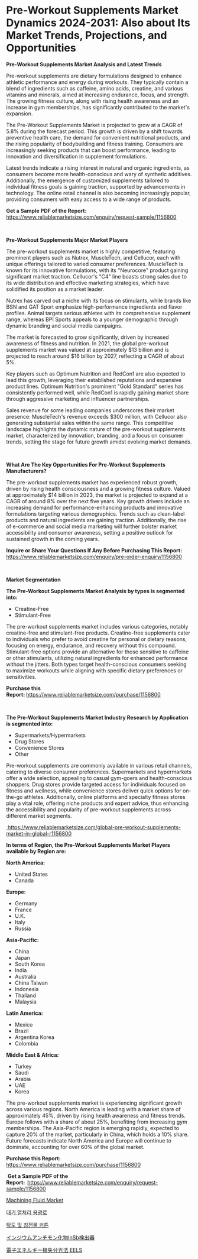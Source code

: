 <p><h1>Pre-Workout Supplements Market Dynamics 2024-2031: Also about Its Market Trends, Projections, and Opportunities</h1></p><p><strong>Pre-Workout Supplements Market Analysis and Latest Trends</strong></p>
<p><p>Pre-workout supplements are dietary formulations designed to enhance athletic performance and energy during workouts. They typically contain a blend of ingredients such as caffeine, amino acids, creatine, and various vitamins and minerals, aimed at increasing endurance, focus, and strength. The growing fitness culture, along with rising health awareness and an increase in gym memberships, has significantly contributed to the market's expansion.</p><p>The Pre-Workout Supplements Market is projected to grow at a CAGR of 5.8% during the forecast period. This growth is driven by a shift towards preventive health care, the demand for convenient nutritional products, and the rising popularity of bodybuilding and fitness training. Consumers are increasingly seeking products that can boost performance, leading to innovation and diversification in supplement formulations.</p><p>Latest trends indicate a rising interest in natural and organic ingredients, as consumers become more health-conscious and wary of synthetic additives. Additionally, the emergence of customized supplements tailored to individual fitness goals is gaining traction, supported by advancements in technology. The online retail channel is also becoming increasingly popular, providing consumers with easy access to a wide range of products.</p></p>
<p><strong>Get a Sample PDF of the Report:&nbsp;</strong> <a href="https://www.reliablemarketsize.com/enquiry/request-sample/1156800">https://www.reliablemarketsize.com/enquiry/request-sample/1156800</a></p>
<p>&nbsp;</p>
<p><strong>Pre-Workout Supplements Major Market Players</strong></p>
<p><p>The pre-workout supplements market is highly competitive, featuring prominent players such as Nutrex, MuscleTech, and Cellucor, each with unique offerings tailored to varied consumer preferences. MuscleTech is known for its innovative formulations, with its "Neurocore" product gaining significant market traction. Cellucor's "C4" line boasts strong sales due to its wide distribution and effective marketing strategies, which have solidified its position as a market leader.</p><p>Nutrex has carved out a niche with its focus on stimulants, while brands like BSN and GAT Sport emphasize high-performance ingredients and flavor profiles. Animal targets serious athletes with its comprehensive supplement range, whereas BPI Sports appeals to a younger demographic through dynamic branding and social media campaigns.</p><p>The market is forecasted to grow significantly, driven by increased awareness of fitness and nutrition. In 2021, the global pre-workout supplements market was valued at approximately $13 billion and is projected to reach around $16 billion by 2027, reflecting a CAGR of about 5%. </p><p>Key players such as Optimum Nutrition and RedCon1 are also expected to lead this growth, leveraging their established reputations and expansive product lines. Optimum Nutrition's prominent "Gold Standard" series has consistently performed well, while RedCon1 is rapidly gaining market share through aggressive marketing and influencer partnerships.</p><p>Sales revenue for some leading companies underscores their market presence: MuscleTech's revenue exceeds $300 million, with Cellucor also generating substantial sales within the same range. This competitive landscape highlights the dynamic nature of the pre-workout supplements market, characterized by innovation, branding, and a focus on consumer trends, setting the stage for future growth amidst evolving market demands.</p></p>
<p>&nbsp;</p>
<p><strong>What Are The Key Opportunities For Pre-Workout Supplements Manufacturers?</strong></p>
<p><p>The pre-workout supplements market has experienced robust growth, driven by rising health consciousness and a growing fitness culture. Valued at approximately $14 billion in 2023, the market is projected to expand at a CAGR of around 8% over the next five years. Key growth drivers include an increasing demand for performance-enhancing products and innovative formulations targeting various demographics. Trends such as clean-label products and natural ingredients are gaining traction. Additionally, the rise of e-commerce and social media marketing will further bolster market accessibility and consumer awareness, setting a positive outlook for sustained growth in the coming years.</p></p>
<p><strong>Inquire or Share Your Questions If Any Before Purchasing This Report:</strong> <a href="https://www.reliablemarketsize.com/enquiry/pre-order-enquiry/1156800">https://www.reliablemarketsize.com/enquiry/pre-order-enquiry/1156800</a></p>
<p>&nbsp;</p>
<p><strong>Market Segmentation</strong></p>
<p><strong>The Pre-Workout Supplements Market Analysis by types is segmented into:</strong></p>
<p><ul><li>Creatine-Free</li><li>Stimulant-Free</li></ul></p>
<p><p>The pre-workout supplements market includes various categories, notably creatine-free and stimulant-free products. Creatine-free supplements cater to individuals who prefer to avoid creatine for personal or dietary reasons, focusing on energy, endurance, and recovery without this compound. Stimulant-free options provide an alternative for those sensitive to caffeine or other stimulants, utilizing natural ingredients for enhanced performance without the jitters. Both types target health-conscious consumers seeking to maximize workouts while aligning with specific dietary preferences or sensitivities.</p></p>
<p><strong>Purchase this Report:&nbsp;</strong><a href="https://www.reliablemarketsize.com/purchase/1156800">https://www.reliablemarketsize.com/purchase/1156800</a></p>
<p>&nbsp;</p>
<p><strong>The Pre-Workout Supplements Market Industry Research by Application is segmented into:</strong></p>
<p><ul><li>Supermarkets/Hypermarkets</li><li>Drug Stores</li><li>Convenience Stores</li><li>Other</li></ul></p>
<p><p>Pre-workout supplements are commonly available in various retail channels, catering to diverse consumer preferences. Supermarkets and hypermarkets offer a wide selection, appealing to casual gym-goers and health-conscious shoppers. Drug stores provide targeted access for individuals focused on fitness and wellness, while convenience stores deliver quick options for on-the-go athletes. Additionally, online platforms and specialty fitness stores play a vital role, offering niche products and expert advice, thus enhancing the accessibility and popularity of pre-workout supplements across different market segments.</p></p>
<p><a href="https://www.reliablemarketsize.com/global-pre-workout-supplements-market-in-global-r1156800">&nbsp;https://www.reliablemarketsize.com/global-pre-workout-supplements-market-in-global-r1156800</a></p>
<p><strong>In terms of Region, the Pre-Workout Supplements Market Players available by Region are:</strong></p>
<p>
    <p> <strong> North America: </strong>
        <ul>
            <li>United States</li>
            <li>Canada</li>
        </ul>
        </p> 
    <p> <strong> Europe: </strong>
        <ul>
            <li>Germany</li>
            <li>France</li>
            <li>U.K.</li>
            <li>Italy</li>
            <li>Russia</li>
        </ul>
        </p> 
    <p> <strong> Asia-Pacific: </strong>
        <ul>
            <li>China</li>
            <li>Japan</li>
            <li>South Korea</li>
            <li>India</li>
            <li>Australia</li>
            <li>China Taiwan</li>
            <li>Indonesia</li>
            <li>Thailand</li>
            <li>Malaysia</li>
        </ul>
        </p> 
    <p> <strong> Latin America: </strong>
        <ul>
            <li>Mexico</li>
            <li>Brazil</li>
            <li>Argentina Korea</li>
            <li>Colombia</li>
        </ul>
        </p> 
    <p> <strong> Middle East & Africa: </strong>
        <ul>
            <li>Turkey</li>
            <li>Saudi</li>
            <li>Arabia</li>
            <li>UAE</li>
            <li>Korea</li>
        </ul>
    </p>
    </p>
<p><p>The pre-workout supplements market is experiencing significant growth across various regions. North America is leading with a market share of approximately 45%, driven by rising health awareness and fitness trends. Europe follows with a share of about 25%, benefiting from increasing gym memberships. The Asia-Pacific region is emerging rapidly, expected to capture 20% of the market, particularly in China, which holds a 10% share. Future forecasts indicate North America and Europe will continue to dominate, accounting for over 60% of the global market.</p></p>
<p><strong>Purchase this Report: </strong><a href="https://www.reliablemarketsize.com/purchase/1156800">https://www.reliablemarketsize.com/purchase/1156800</a></p>
<p>&nbsp;<strong>Get a Sample PDF of the Report:&nbsp;&nbsp;</strong><a href="https://www.reliablemarketsize.com/enquiry/request-sample/1156800">https://www.reliablemarketsize.com/enquiry/request-sample/1156800</a></p>
<p><strong></strong></p>
<p><p><a href="https://www.linkedin.com/pulse/unveiling-market-trends-global-machining-fluid-growth-regional-hy1ec?trackingId=xfOsfthrSCan3N34XshfMA%3D%3D">Machining Fluid Market</a></p><p><a href="https://medium.com/@michealerrygz/%EC%84%B8%EA%B3%84-atmosphere-heat-treatment-furnace-market-%EC%9D%80-2024%EC%97%90%EC%84%9C-2031%EB%A1%9C-%EC%97%B0%ED%8F%89%EA%B7%A0-%EC%A6%9D%EA%B0%80%EC%9C%A8%EC%9D%84-%EB%B3%B4%EC%9D%BC-%EA%B2%83%EC%9C%BC%EB%A1%9C-%EC%98%88%EC%83%81%EB%90%A9%EB%8B%88%EB%8B%A4-4f4951382631">대기 열처리 용광로</a></p><p><a href="https://medium.com/@iarhbiqv81/%EB%8B%A4%EB%A3%A9%EC%A7%80-%ED%98%BC%ED%83%81-%EB%B0%8F-%EC%B9%A8%EC%A0%84%EB%A7%89-%EC%8B%9C%EC%9E%A5%EC%9D%98-%EC%8B%9C%EC%9E%A5-%EC%A3%BC%EB%8F%84-%EC%9A%94%EC%9D%B8-2031%EB%85%84%EA%B9%8C%EC%A7%80%EC%9D%98-%EC%8B%9C%EC%9E%A5-%EB%8F%99%ED%96%A5-%EB%B0%8F-%EB%AF%B8%EB%9E%98-%EC%A0%84%EB%A7%9D-8e31eff1bbb4">탁도 및 침전물 커튼</a></p><p><a href="https://medium.com/@sashabeier2023/indium-antimonide-insb-detectors-market-%E3%81%AF-%E3%82%B3%E3%82%B9%E3%83%88%E7%AE%A1%E7%90%86%E3%81%A8%E5%8A%B9%E7%8E%87%E5%90%91%E4%B8%8A%E3%82%92%E5%84%AA%E5%85%88%E3%81%97%E3%81%BE%E3%81%99-%E3%81%95%E3%82%89%E3%81%AB-%E5%A0%B1%E5%91%8A%E6%9B%B8%E3%81%AF%E5%B8%82%E5%A0%B4%E3%81%AE%E9%9C%80%E8%A6%81%E9%9D%A2%E3%81%A8%E4%BE%9B%E7%B5%A6%E9%9D%A2%E3%81%AE%E4%B8%A1%E6%96%B9%E3%82%92%E3%82%AB%E3%83%90%E3%83%BC%E3%81%97%E3%81%A6%E3%81%84%E3%81%BE%E3%81%99-indium-296b99d03ed5">インジウムアンチモン化物InSb検出器</a></p><p><a href="https://medium.com/@sashabeier2023/electron-energy-loss-spectroscopy-eels-479f382211b7">電子エネルギー損失分光法 EELS</a></p></p>